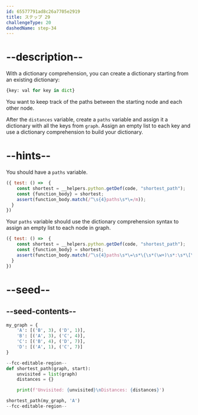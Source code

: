 ```yaml
---
id: 65577791ad8c26a7705e2919
title: ステップ 29
challengeType: 20
dashedName: step-34
---
```


# --description--

With a dictionary comprehension, you can create a dictionary starting from an existing dictionary:

```py
{key: val for key in dict}
```

You want to keep track of the paths between the starting node and each other node.

After the `distances` variable, create a `paths` variable and assign it a dictionary with all the keys from `graph`. Assign an empty list to each key and use a dictionary comprehension to build your dictionary.

# --hints--

You should have a `paths` variable.

```js
({ test: () =>  {
    const shortest = __helpers.python.getDef(code, "shortest_path");
    const {function_body} = shortest;    
    assert(function_body.match(/^\s{4}paths\s*\=/m));
  }
})
```

Your `paths` variable should use the dictionary comprehension syntax to assign an empty list to each node in graph.

```js
({ test: () =>  {
    const shortest = __helpers.python.getDef(code, "shortest_path");
    const {function_body} = shortest;    
    assert(function_body.match(/^\s{4}paths\s*\=\s*\{\s*(\w+)\s*:\s*\[\s*\]\s+for\s+\1\s+in\s+graph\s*\}/m));
  }
})
```

# --seed--

## --seed-contents--

```py
my_graph = {
    'A': [('B', 3), ('D', 1)],
    'B': [('A', 3), ('C', 4)],
    'C': [('B', 4), ('D', 7)],
    'D': [('A', 1), ('C', 7)]
}

--fcc-editable-region--
def shortest_path(graph, start):
    unvisited = list(graph)
    distances = {}

    print(f'Unvisited: {unvisited}\nDistances: {distances}')

shortest_path(my_graph, 'A')
--fcc-editable-region--
```
